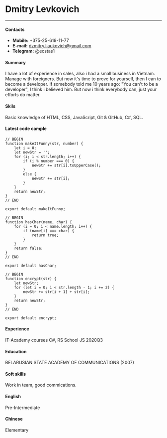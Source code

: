 # Dmitry Levkovich
___
#### Contacts
* **Mobile:** +375-25-619-11-77
* **E-mail:** dzmitry.liaukovich@gmail.com
* **Telegram:** @ecstas1
#### Summary
I have a lot of experience in sales, also i had a small business in Vietnam. Manage with foreigners. But now it's time to prove for yourself, then I can to become a developer. If somebody told me 10 years ago: "You can't to be a developer", I think i believed him. But now i think everybody can, just your efforts do matter.
#### Skils
Basic knowledge of HTML, CSS, JavaScript, Git & GitHub, C#, SQL.
#### Latest code cample
```
// BEGIN
function makeItFunny(str, number) {
    let i = 0;
    let newStr = '';
    for (i; i < str.length; i++) {
        if (i % number === 0) {
            newStr += str[i].toUpperCase();
        }
        else {
            newStr += str[i];
        }
    }
    return newStr;
}
// END

export default makeItFunny;

// BEGIN
function hasChar(name, char) {
    for (i = 0; i < name.length; i++) {
        if (name[i] === char) {
            return true;
        }
    }
    return false;
}
// END

export default hasChar;

// BEGIN
function encrypt(str) {
    let newStr;
    for (let i = 0; i < str.length - 1; i += 2) {
        newStr += str[i + 1] + str[i];
    }
    return newStr;
}
// END

export default encrypt;
```
#### Experience
IT-Academy courses C#, RS School JS 2020Q3 
#### Education
BELARUSIAN STATE ACADEMY OF COMMUNICATIONS (2007)
#### Soft skills
Work in team, good commications.
#### English
Pre-Intermediate
#### Chinese
Elementary
